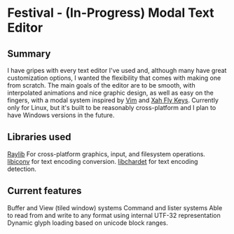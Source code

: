 # Festival - (In-Progress) Modal Text Editor

## Summary
I have gripes with every text editor I've used and, although many have great customization options, I wanted the flexibility that comes with making one from scratch. The main goals of the editor are to be smooth, with interpolated animations and nice graphic design, as well as easy on the fingers, with a modal system inspired by [Vim](https://www.vim.org/) and [Xah Fly Keys](http://xahlee.info/emacs/misc/xah-fly-keys.html).
Currently only for Linux, but it's built to be reasonably cross-platform and I plan to have Windows versions in the future.

## Libraries used
[Raylib](https://www.raylib.com/) For cross-platform graphics, input, and filesystem operations.
[libiconv](https://www.gnu.org/software/libiconv/) for text encoding conversion.
[libchardet](https://github.com/Joungkyun/libchardet/blob/master/README.md?plain=1) for text encoding detection.

## Current features
Buffer and View (tiled window) systems
Command and lister systems
Able to read from and write to any format using internal UTF-32 representation
Dynamic glyph loading based on unicode block ranges.
